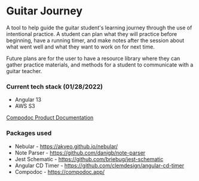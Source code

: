 # Guitar Journey

A tool to help guide the guitar student's learning journey through the use of intentional practice. A student can plan what they will practice before beginning, have a running timer, and make notes after the session about what went well and what they want to work on for next time.

Future plans are for the user to have a resource library where they can gather practice materials, and methods for a student to communicate with a guitar teacher.

### Current tech stack (01/28/2022)
- Angular 13
- AWS S3

[Compodoc Product Documentation](https://fatherofcurses.github.io/guitarJourney/index.html)

### Packages used
- Nebular - https://akveo.github.io/nebular/
- Note Parser - https://github.com/danigb/note-parser
- Jest Schematic - https://github.com/briebug/jest-schematic
- Angular CD Timer - https://github.com/clemdesign/angular-cd-timer
- Compodoc - https://compodoc.app/


